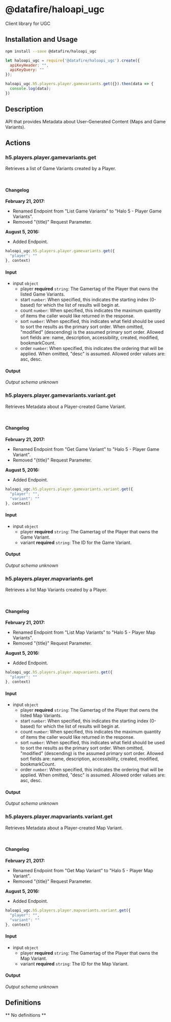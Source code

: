 # @datafire/haloapi_ugc

Client library for UGC

## Installation and Usage
```bash
npm install --save @datafire/haloapi_ugc
```
```js
let haloapi_ugc = require('@datafire/haloapi_ugc').create({
  apiKeyHeader: "",
  apiKeyQuery: ""
});

haloapi_ugc.h5.players.player.gamevariants.get({}).then(data => {
  console.log(data);
})
```

## Description

API that provides Metadata about User-Generated Content (Maps and Game Variants).

## Actions

### h5.players.player.gamevariants.get
<p>Retrieves a list of Game Variants created by a Player.</p>
<br />
<h4>Changelog</h4>
<div class="panel-body">
    <p><strong>February 21, 2017:</strong></p>
    <ul>
        <li>Renamed Endpoint from "List Game Variants" to "Halo 5 - Player Game Variants".</li>
        <li>Removed "{title}" Request Parameter.</li>
    </ul>
</div>
<div class="panel-body">
    <p><strong>August 5, 2016:</strong></p>
    <ul>
        <li>Added Endpoint.</li>
    </ul>
</div>



```js
haloapi_ugc.h5.players.player.gamevariants.get({
  "player": ""
}, context)
```

#### Input
* input `object`
  * player **required** `string`: The Gamertag of the Player that owns the listed Game Variants.
  * start `number`: When specified, this indicates the starting index (0-based) for which the list of results will begin at.
  * count `number`: When specified, this indicates the maximum quantity of items the caller would like returned in the response.
  * sort `number`: When specified, this indicates what field should be used to sort the results as the primary sort order. When omitted, "modified" (descending) is the assumed primary sort order. Allowed sort fields are: name, description, accessibility, created, modified, bookmarkCount.
  * order `number`: When specified, this indicates the ordering that will be applied. When omitted, "desc" is assumed. Allowed order values are: asc, desc.

#### Output
*Output schema unknown*

### h5.players.player.gamevariants.variant.get
<p>Retrieves Metadata about a Player-created Game Variant.</p>
<br />
<h4>Changelog</h4>
<div class="panel-body">
    <p><strong>February 21, 2017:</strong></p>
    <ul>
        <li>Renamed Endpoint from "Get Game Variant" to "Halo 5 - Player Game Variant".</li>
        <li>Removed "{title}" Request Parameter.</li>
    </ul>
</div>
<div class="panel-body">
    <p><strong>August 5, 2016:</strong></p>
    <ul>
        <li>Added Endpoint.</li>
    </ul>
</div>



```js
haloapi_ugc.h5.players.player.gamevariants.variant.get({
  "player": "",
  "variant": ""
}, context)
```

#### Input
* input `object`
  * player **required** `string`: The Gamertag of the Player that owns the Game Variant.
  * variant **required** `string`: The ID for the Game Variant.

#### Output
*Output schema unknown*

### h5.players.player.mapvariants.get
<p>Retrieves a list Map Variants created by a Player.</p>
<br />
<h4>Changelog</h4>
<div class="panel-body">
    <p><strong>February 21, 2017:</strong></p>
    <ul>
        <li>Renamed Endpoint from "List Map Variants" to "Halo 5 - Player Map Variants".</li>
        <li>Removed "{title}" Request Parameter.</li>
    </ul>
</div>
<div class="panel-body">
    <p><strong>August 5, 2016:</strong></p>
    <ul>
        <li>Added Endpoint.</li>
    </ul>
</div>



```js
haloapi_ugc.h5.players.player.mapvariants.get({
  "player": ""
}, context)
```

#### Input
* input `object`
  * player **required** `string`: The Gamertag of the Player that owns the listed Map Variants.
  * start `number`: When specified, this indicates the starting index (0-based) for which the list of results will begin at.
  * count `number`: When specified, this indicates the maximum quantity of items the caller would like returned in the response.
  * sort `number`: When specified, this indicates what field should be used to sort the results as the primary sort order. When omitted, "modified" (descending) is the assumed primary sort order. Allowed sort fields are: name, description, accessibility, created, modified, bookmarkCount.
  * order `number`: When specified, this indicates the ordering that will be applied. When omitted, "desc" is assumed. Allowed order values are: asc, desc.

#### Output
*Output schema unknown*

### h5.players.player.mapvariants.variant.get
<p>Retrieves Metadata about a Player-created Map Variant.</p>
<br />
<h4>Changelog</h4>
<div class="panel-body">
    <p><strong>February 21, 2017:</strong></p>
    <ul>
        <li>Renamed Endpoint from "Get Map Variant" to "Halo 5 - Player Map Variant".</li>
        <li>Removed "{title}" Request Parameter.</li>
    </ul>
</div>
<div class="panel-body">
    <p><strong>August 5, 2016:</strong></p>
    <ul>
        <li>Added Endpoint.</li>
    </ul>
</div>



```js
haloapi_ugc.h5.players.player.mapvariants.variant.get({
  "player": "",
  "variant": ""
}, context)
```

#### Input
* input `object`
  * player **required** `string`: The Gamertag of the Player that owns the Map Variant.
  * variant **required** `string`: The ID for the Map Variant.

#### Output
*Output schema unknown*



## Definitions

** No definitions **
